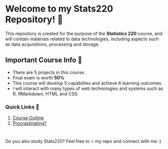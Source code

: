 # Welcome to my Stats220 Repository! 🌟

This repository is created for the purpose of the ***Statistics 220*** course, and will contain materials related to data technologies, including aspects such as data acquisitions, processing and storage. 

## Important Course Info 📖
* There are 5 projects in this course.
* Final exam is worth **50%**
* This course will develop 5 capabilites and achieve 6 learning outcomes.
* I will interact with many types of web technologies and systems such as R, RMarkdown, HTML and CSS. 

### Quick Links 🔗
1. [Course Outline](https://courseoutline.auckland.ac.nz/dco/course/STATS/220/1213)
2. [Procrastinating?](https://theuselessweb.com/)
   #
Do you also study Stats220? Feel free to ⭐️ my repo and connect with me :) 
